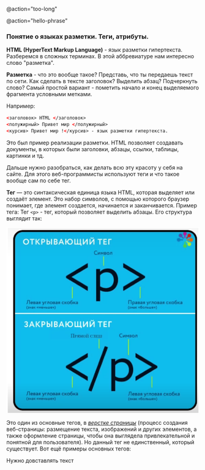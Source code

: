 @action="too-long"

@action="hello-phrase"

### Понятие о языках разметки. Теги, атрибуты.


**HTML (HyperText Markup Language)** - язык разметки гипертекста. Разберемся в сложных терминах. В этой аббревиатуре нам интересно слово "разметка".


**Разметка** - что это вообще такое? Представь, что ты передаешь текст по сети. Как сделать в тексте заголовок? Выделить абзац? Подчеркнуть слово? Самый простой вариант - пометить начало и конец выделяемого фрагмента условными метками. 

Например:
```html
<заголовок> HTML </заголовок>
<полужирный> Привет мир </полужирный> 
<курсив> Привет мир !</курсив> - язык разметки гипертекста.
```

Это был пример реализации разметки.
HTML позволяет создавать документы, в которых были заголовки, абзацы, ссылки, таблицы, картинки и тд.

Дальше нужно разобраться, как делать всю эту красоту у себя на сайте. Для этого веб-программисты используют теги и что такое вообще сам по себе тег.

**Тег** — это синтаксическая единица языка HTML, которая выделяет или создаёт элемент. Это набор символов, с помощью которого браузер понимает, где элемент создается, начинается и заканчивается. 
Пример тега:
Тег `<p>` - тег, который позволяет выделить абзацы. Его структура выглядит так:

![Наглядное представление тега](</course/module 1/lesson 1/media/img_tag.png>)

<!-- <img src="/src/modulesData/lessons/images/img-m2-l1-1.png" alt="Наглядное представление тега" style="max-width:200px" /> -->


Это один из основные тегов, в <u>*верстке страницы*</u> (процесс создания веб-страницы: размещение текста, изображений и других элементов, а также оформление страницы, чтобы она выглядела привлекательной и понятной для пользователя). Но данный тег не единственный, который существует.
Вот ещё примеры основных тегов:


Нужно довставлять текст 